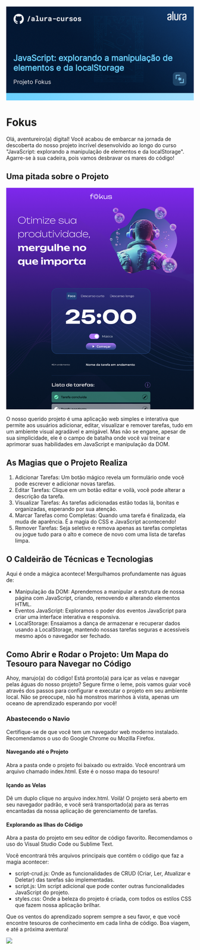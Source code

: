 ![](thumbnail.png)

# Fokus

Olá, aventureiro(a) digital! Você acabou de embarcar na jornada de descoberta do nosso projeto incrível desenvolvido ao longo do curso "JavaScript: explorando a manipulação de elementos e da localStorage". Agarre-se à sua cadeira, pois vamos desbravar os mares do código!

## Uma pitada sobre o Projeto

![](print.png)


O nosso querido projeto é uma aplicação web simples e interativa que permite aos usuários adicionar, editar, visualizar e remover tarefas, tudo em um ambiente visual agradável e amigável. Mas não se engane, apesar de sua simplicidade, ele é o campo de batalha onde você vai treinar e aprimorar suas habilidades em JavaScript e manipulação da DOM.

## As Magias que o Projeto Realiza

1. Adicionar Tarefas: Um botão mágico revela um formulário onde você pode escrever e adicionar novas tarefas.
2. Editar Tarefas: Clique em um botão editar e voilà, você pode alterar a descrição da tarefa.
3. Visualizar Tarefas: As tarefas adicionadas estão todas lá, bonitas e organizadas, esperando por sua atenção.
4. Marcar Tarefas como Completas: Quando uma tarefa é finalizada, ela muda de aparência. É a magia do CSS e JavaScript acontecendo!
5. Remover Tarefas: Seja seletivo e remova apenas as tarefas completas ou jogue tudo para o alto e comece de novo com uma lista de tarefas limpa.

## O Caldeirão de Técnicas e Tecnologias

Aqui é onde a mágica acontece! Mergulhamos profundamente nas águas de:

- Manipulação da DOM: Aprendemos a manipular a estrutura de nossa página com JavaScript, criando, removendo e alterando elementos HTML.
- Eventos JavaScript: Exploramos o poder dos eventos JavaScript para criar uma interface interativa e responsiva.
- LocalStorage: Ensaiamos a dança de armazenar e recuperar dados usando a LocalStorage, mantendo nossas tarefas seguras e acessíveis mesmo após o navegador ser fechado.

## Como Abrir e Rodar o Projeto: Um Mapa do Tesouro para Navegar no Código

Ahoy, marujo(a) do código! Está pronto(a) para içar as velas e navegar pelas águas do nosso projeto? Segure firme o leme, pois vamos guiar você através dos passos para configurar e executar o projeto em seu ambiente local. Não se preocupe, não há monstros marinhos à vista, apenas um oceano de aprendizado esperando por você!

### Abastecendo o Navio

Certifique-se de que você tem um navegador web moderno instalado. Recomendamos o uso do Google Chrome ou Mozilla Firefox.

#### Navegando até o Projeto

Abra a pasta onde o projeto foi baixado ou extraído.
Você encontrará um arquivo chamado index.html. Este é o nosso mapa do tesouro!


#### Içando as Velas

Dê um duplo clique no arquivo index.html. Voilà! O projeto será aberto em seu navegador padrão, e você será transportado(a) para as terras encantadas da nossa aplicação de gerenciamento de tarefas.

#### Explorando as Ilhas do Código

Abra a pasta do projeto em seu editor de código favorito. Recomendamos o uso do Visual Studio Code ou Sublime Text.

Você encontrará três arquivos principais que contêm o código que faz a magia acontecer:

- script-crud.js: Onde as funcionalidades de CRUD (Criar, Ler, Atualizar e Deletar) das tarefas são implementadas.
- script.js: Um script adicional que pode conter outras funcionalidades JavaScript do projeto.
- styles.css: Onde a beleza do projeto é criada, com todos os estilos CSS que fazem nossa aplicação brilhar.

Que os ventos do aprendizado soprem sempre a seu favor, e que você encontre tesouros de conhecimento em cada linha de código. Boa viagem, e até a próxima aventura!

![](https://media.tenor.com/cX92mi1p-NYAAAAd/coding-anime.gif)




